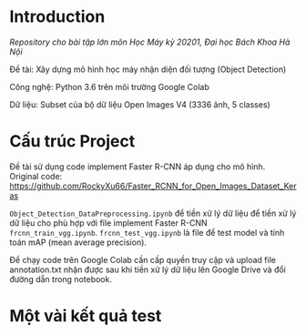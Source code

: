 # Introduction
<i>Repository cho bài tập lớn môn Học Máy kỳ 20201, Đại học Bách Khoa Hà Nội</i> 

Đề tài: Xây dựng mô hình học máy nhận diện đối tượng (Object Detection)

Công nghệ: Python 3.6 trên môi trường Google Colab

Dữ liệu: Subset của bộ dữ liệu Open Images V4 (3336 ảnh, 5 classes)

# Cấu trúc Project

Đề tài sử dụng code implement Faster R-CNN áp dụng cho mô hình. Original code: https://github.com/RockyXu66/Faster_RCNN_for_Open_Images_Dataset_Keras

<code>Object_Detection_DataPreprocessing.ipynb</code> để tiền xử lý dữ liệu để tiền xử lý dữ liệu cho phù hợp với file implement Faster R-CNN <code>frcnn_train_vgg.ipynb</code>. <code>frcnn_test_vgg.ipynb</code> là file để test model và tính toán mAP (mean average precision). 

Để chạy code trên Google Colab cần cấp quyền truy cập và upload file annotation.txt nhận được sau khi tiền xử lý dữ liệu lên Google Drive và đổi đường dẫn trong notebook.

# Một vài kết quả test
